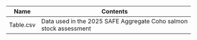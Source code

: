 |Name|Contents|
|----|--------|
|Table.csv|Data used in the 2025 SAFE Aggregate Coho salmon stock assessment|
